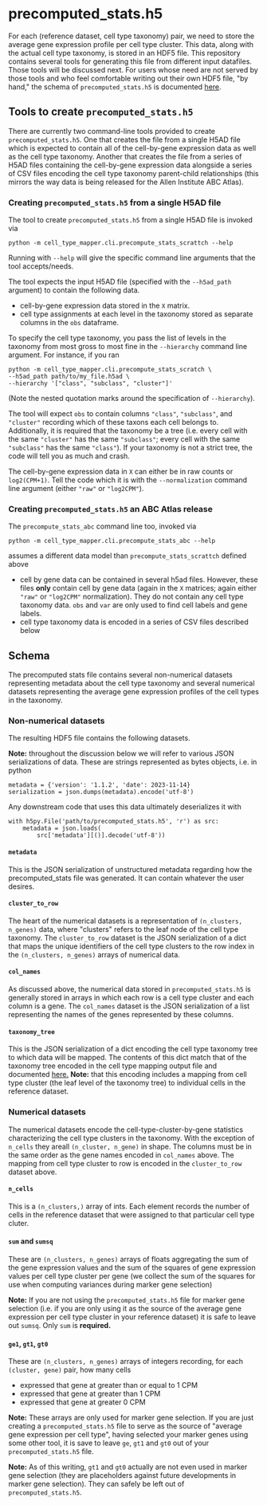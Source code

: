 # precomputed_stats.h5

For each (reference dataset, cell type taxonomy) pair, we need to store
the average gene expression profile per cell type cluster. This data, along
with the actual cell type taxonomy, is stored in an HDF5 file. This repository
contains several tools for generating this file from different input datafiles.
Those tools will be discussed next. For users whose need are not served
by those tools and who feel comfortable writing out their own HDF5 file,
"by hand," the schema of `precomputed_stats.h5` is documented [here](#Schema).

## Tools to create `precomputed_stats.h5`

There are currently two command-line tools provided to create
`precomputed_stats.h5`. One that creates the file from a single H5AD file
which is expected to contain all of the cell-by-gene expression data as well
as the cell type taxonomy. Another that creates the file from a series of
H5AD files containing the cell-by-gene expression data alongside a series of
CSV files encoding the cell type taxonomy parent-child relationships (this
mirrors the way data is being released for the Allen Institute ABC Atlas).

### Creating `precomputed_stats.h5` from a single H5AD file

The tool to create `precomputed_stats.h5` from a single H5AD file is invoked
via
```
python -m cell_type_mapper.cli.precompute_stats_scrattch --help
```
Running with `--help` will give the specific command line arguments that the
tool accepts/needs.

The tool expects the input H5AD file (specified with the `--h5ad_path` argument)
to contain the following data.

- cell-by-gene expression data stored in the `X` matrix.
- cell type assignments at each level in the taxonomy stored as separate columns
in the `obs` dataframe.

To specify the cell type taxonomy, you pass the list of levels in the taxonomy
from most gross to most fine in the `--hierarchy` command line argument. For
instance, if you ran
```
python -m cell_type_mapper.cli.precompute_stats_scratch \
--h5ad_path path/to/my_file.h5ad \
--hierarchy '["class", "subclass", "cluster"]'
```
(Note the nested quotation marks around the specification of `--hierarchy`).

The tool will expect `obs` to contain columns `"class"`, `"subclass"`, and
`"cluster"` recording which of these taxons each cell belongs to. Additionally,
it is required that the taxonomy be a tree (i.e. every cell with the same
`"cluster"` has the same `"subclass"`; every cell with the same `"subclass"` has
the same `"class"`). If your taxonomy is not a strict tree, the code will
tell you as much and crash.

The cell-by-gene expression data in `X` can either be in raw counts or
`log2(CPM+1)`. Tell the code which it is with the `--normalization` command line
argument (either `"raw"` or `"log2CPM"`).


### Creating `precomputed_stats.h5` an ABC Atlas release

The `precompute_stats_abc` command line too, invoked via
```
python -m cell_type_mapper.cli.precompute_stats_abc --help
```
assumes a different data model than `precompute_stats_scrattch` defined above

- cell by gene data can be contained in several h5ad files. However, these files **only** contain cell by gene data (again in the `X` matrices; again either
`"raw"` or `"log2CPM"` normalization). They do not
contain any cell type taxonomy data. `obs` and `var` are only used to find
cell labels and gene labels.
- cell type taxonomy data is encoded in a series of CSV files described below

## Schema

The precomputed stats file contains several non-numerical datasets representing
metadata about the cell type taxonomy and several numerical datasets
representing the average gene expression profiles of the cell types in the
taxonomy.

### Non-numerical datasets

The resulting HDF5 file contains the following datasets.

**Note:** throughout the discussion below we will refer to various
JSON serializations of data. These are strings represented as bytes
objects, i.e. in python
```
metadata = {'version': '1.1.2', 'date': 2023-11-14}
serialization = json.dumps(metadata).encode('utf-8')
```
Any downstream code that uses this data ultimately deserializes it with
```
with h5py.File('path/to/precomputed_stats.h5', 'r') as src:
    metadata = json.loads(
        src['metadata'][()].decode('utf-8'))
```

#### `metadata`

This is the JSON serialization of unstructured metadata regarding how
the precomputed_stats file was generated. It can contain whatever the
user desires.

#### `cluster_to_row`

The heart of the numerical datasets is a representation of
`(n_clusters, n_genes)` data, where "clusters" refers to the leaf node
of the cell type taxonomy. The `cluster_to_row` dataset is the JSON
serialization of a dict that maps the unique identifiers of the cell
type clusters to the row index in the `(n_clusters, n_genes)` arrays
of numerical data.

#### `col_names`

As discussed above, the numerical data stored in `precomputed_stats.h5`
is generally stored in arrays in which each row is a cell type cluster
and each column is a gene. The `col_names` dataset is the JSON serialization
of a list representing the names of the genes represented by these columns.

#### `taxonomy_tree`

This is the JSON serialization of a dict encoding the cell type
taxonomy tree to which data will be mapped. The contents of this dict match
that of the taxonomy tree encoded in the cell type mapping output file and
documented
[here.](../output.md#taxonomy_tree) **Note:** that this encoding includes a
mapping from cell type cluster (the leaf level of the taxonomy tree) to
individual cells in the reference dataset.


### Numerical datasets

The numerical datasets encode the cell-type-cluster-by-gene statistics
characterizing the cell type clusters in the taxonomy. With the exception
of `n_cells` they areall `(n_cluster, n_gene)` in shape. The columns must
be in the same order as the gene names encoded in `col_names` above.
The mapping from cell type cluster to row is encoded in the `cluster_to_row`
dataset above.

#### `n_cells`

This is a `(n_clusters,)` array of ints. Each element records the number
of cells in the reference dataset that were assigned to that particular
cell type cluter.

#### `sum` and `sumsq`

These are `(n_clusters, n_genes)` arrays of floats aggregating the sum of the
gene expression values and the sum of the squares of gene expression values
per cell type cluster per gene (we collect the sum of the squares for use
when computing variances during marker gene selection)

**Note:** If you are not using the `precomputed_stats.h5` file for marker
gene selection (i.e. if you are only using it as the source of the average
gene expression per cell type cluster in your reference dataset) it is safe
to leave out `sumsq`. Only `sum` is **required.**

#### `ge1`, `gt1`, `gt0`

These are `(n_clusters, n_genes)` arrays of integers recording, for each
`(cluster, gene)` pair, how many cells

- expressed that gene at greater than or equal to 1 CPM
- expressed that gene at greater than 1 CPM
- expressed that gene at greater 0 CPM

**Note:** These arrays are only used for marker gene selection. If you are just
creating a `precomputed_stats.h5` file to serve as the source of
"average gene expression per cell type", having selected your marker genes
using some other tool, it is save to leave `ge`, `gt1` and `gt0` out of your
`precomputed_stats.h5` file.

**Note:** As of this writing, `gt1` and `gt0` actually are not even used
in marker gene selection (they are placeholders against future developments
in marker gene selection). They can safely be left out of
`precomputed_stats.h5`.
